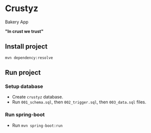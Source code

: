 # Crustyz
Bakery App

**"In crust we trust"**


## Install project

`mvn dependency:resolve`

## Run project

### Setup database

* Create `crustyz` database.
* Run `001_schema.sql`, then `002_trigger.sql`, then `003_data.sql` files.

### Run spring-boot

* Run `mvn spring-boot:run`
